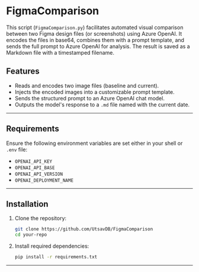 # FigmaComparison

This script (`FigmaComparison.py`) facilitates automated visual comparison between two Figma design files (or screenshots) using Azure OpenAI. It encodes the files in base64, combines them with a prompt template, and sends the full prompt to Azure OpenAI for analysis. The result is saved as a Markdown file with a timestamped filename.

## Features

- Reads and encodes two image files (baseline and current).
- Injects the encoded images into a customizable prompt template.
- Sends the structured prompt to an Azure OpenAI chat model.
- Outputs the model's response to a `.md` file named with the current date.

---

## Requirements

Ensure the following environment variables are set either in your shell or `.env` file:

- `OPENAI_API_KEY`
- `OPENAI_API_BASE`
- `OPENAI_API_VERSION`
- `OPENAI_DEPLOYMENT_NAME`

---

## Installation

1. Clone the repository:
    ```bash
    git clone https://github.com/UtsavDB/FigmaComparison
    cd your-repo
    ```

2. Install required dependencies:
    ```bash
    pip install -r requirements.txt
    ```

---

